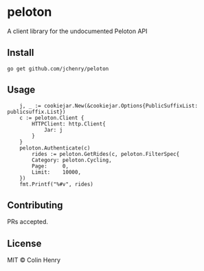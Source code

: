 # peloton

A client library for the undocumented Peloton API

## Install

```
go get github.com/jchenry/peloton
```

## Usage

```
	j, _ := cookiejar.New(&cookiejar.Options{PublicSuffixList: publicsuffix.List})
	c := peloton.Client {
		HTTPClient: http.Client{
			Jar: j
		}
	}
	peloton.Authenticate(c)
    	rides := peloton.GetRides(c, peloton.FilterSpec{
		Category: peloton.Cycling,
		Page:     0,
		Limit:    10000,
	})
	fmt.Printf("%#v", rides)
```

## Contributing

PRs accepted.

## License

MIT © Colin Henry
